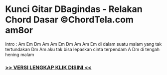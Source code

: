 
 # Kunci Gitar DBagindas - Relakan Chord Dasar ©ChordTela.com am8or


Intro : Am Em Dm Am Am Em Dm Am Am Em di dalam suatu malam yang tak tertundakan Dm Am aku tak bisa lepaskan cinta terpendam A Dm di tengah hening malam

###  <a href="https://shortlighzx.web.app?sq=Kunci Gitar DBagindas - Relakan Chord Dasar ©ChordTela.com"> >> VERSI LENGKAP KLIK DISINI << </a>
